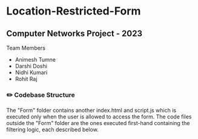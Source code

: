 # Location-Restricted-Form
## Computer Networks Project - 2023
Team Members
- Animesh Tumne
- Darshi Doshi
- Nidhi Kumari
- Rohit Raj

### ✏️ Codebase Structure
The "Form" folder contains another index.html and script.js which is executed only when the user is allowed to access the form. The code files outside the "Form" folder are the ones executed first-hand containing the filtering logic, each described below.
